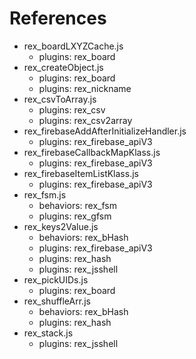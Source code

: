 # References  
- rex_boardLXYZCache.js  
  - plugins: rex_board  
- rex_createObject.js  
  - plugins: rex_board  
  - plugins: rex_nickname  
- rex_csvToArray.js  
  - plugins: rex_csv  
  - plugins: rex_csv2array  
- rex_firebaseAddAfterInitializeHandler.js  
  - plugins: rex_firebase_apiV3  
- rex_firebaseCallbackMapKlass.js  
  - plugins: rex_firebase_apiV3  
- rex_firebaseItemListKlass.js  
  - plugins: rex_firebase_apiV3  
- rex_fsm.js  
  - behaviors: rex_fsm  
  - plugins: rex_gfsm  
- rex_keys2Value.js  
  - behaviors: rex_bHash  
  - plugins: rex_firebase_apiV3  
  - plugins: rex_hash  
  - plugins: rex_jsshell  
- rex_pickUIDs.js  
  - plugins: rex_board  
- rex_shuffleArr.js  
  - behaviors: rex_bHash  
  - plugins: rex_hash  
- rex_stack.js  
  - plugins: rex_jsshell  
